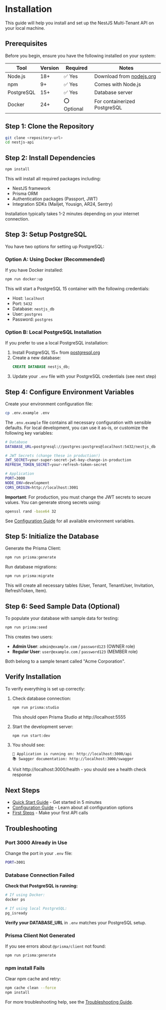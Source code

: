 # Installation

This guide will help you install and set up the NestJS Multi-Tenant API on your local machine.

## Prerequisites

Before you begin, ensure you have the following installed on your system:

| Tool | Version | Required | Notes |
|------|---------|----------|-------|
| Node.js | 18+ | ✅ Yes | Download from [nodejs.org](https://nodejs.org) |
| npm | 9+ | ✅ Yes | Comes with Node.js |
| PostgreSQL | 15+ | ✅ Yes | Database server |
| Docker | 24+ | ⭕ Optional | For containerized PostgreSQL |

## Step 1: Clone the Repository

```bash
git clone <repository-url>
cd nestjs-api
```

## Step 2: Install Dependencies

```bash
npm install
```

This will install all required packages including:
- NestJS framework
- Prisma ORM
- Authentication packages (Passport, JWT)
- Integration SDKs (Mailjet, Yousign, AR24, Sentry)

Installation typically takes 1-2 minutes depending on your internet connection.

## Step 3: Setup PostgreSQL

You have two options for setting up PostgreSQL:

### Option A: Using Docker (Recommended)

If you have Docker installed:

```bash
npm run docker:up
```

This will start a PostgreSQL 15 container with the following credentials:
- Host: `localhost`
- Port: `5432`
- Database: `nestjs_db`
- User: `postgres`
- Password: `postgres`

### Option B: Local PostgreSQL Installation

If you prefer to use a local PostgreSQL installation:

1. Install PostgreSQL 15+ from [postgresql.org](https://www.postgresql.org/download/)
2. Create a new database:
   ```sql
   CREATE DATABASE nestjs_db;
   ```
3. Update your `.env` file with your PostgreSQL credentials (see next step)

## Step 4: Configure Environment Variables

Create your environment configuration file:

```bash
cp .env.example .env
```

The `.env.example` file contains all necessary configuration with sensible defaults. For local development, you can use it as-is, or customize the following key variables:

```bash
# Database
DATABASE_URL=postgresql://postgres:postgres@localhost:5432/nestjs_db

# JWT Secrets (change these in production!)
JWT_SECRET=your-super-secret-jwt-key-change-in-production
REFRESH_TOKEN_SECRET=your-refresh-token-secret

# Application
PORT=3000
NODE_ENV=development
CORS_ORIGIN=http://localhost:3001
```

**Important**: For production, you must change the JWT secrets to secure values. You can generate strong secrets using:

```bash
openssl rand -base64 32
```

See [Configuration Guide](./configuration.md) for all available environment variables.

## Step 5: Initialize the Database

Generate the Prisma Client:

```bash
npm run prisma:generate
```

Run database migrations:

```bash
npm run prisma:migrate
```

This will create all necessary tables (User, Tenant, TenantUser, Invitation, RefreshToken, Item).

## Step 6: Seed Sample Data (Optional)

To populate your database with sample data for testing:

```bash
npm run prisma:seed
```

This creates two users:
- **Admin User**: `admin@example.com` / `password123` (OWNER role)
- **Regular User**: `user@example.com` / `password123` (MEMBER role)

Both belong to a sample tenant called "Acme Corporation".

## Verify Installation

To verify everything is set up correctly:

1. Check database connection:
   ```bash
   npm run prisma:studio
   ```
   This should open Prisma Studio at http://localhost:5555

2. Start the development server:
   ```bash
   npm run start:dev
   ```

3. You should see:
   ```
   🚀 Application is running on: http://localhost:3000/api
   📚 Swagger documentation: http://localhost:3000/swagger
   ```

4. Visit http://localhost:3000/health - you should see a health check response

## Next Steps

- [Quick Start Guide](./quick-start.md) - Get started in 5 minutes
- [Configuration Guide](./configuration.md) - Learn about all configuration options
- [First Steps](./first-steps.md) - Make your first API calls

## Troubleshooting

### Port 3000 Already in Use

Change the port in your `.env` file:
```bash
PORT=3001
```

### Database Connection Failed

**Check that PostgreSQL is running:**
```bash
# If using Docker:
docker ps

# If using local PostgreSQL:
pg_isready
```

**Verify your DATABASE_URL** in `.env` matches your PostgreSQL setup.

### Prisma Client Not Generated

If you see errors about `@prisma/client` not found:
```bash
npm run prisma:generate
```

### npm install Fails

Clear npm cache and retry:
```bash
npm cache clean --force
npm install
```

For more troubleshooting help, see the [Troubleshooting Guide](../troubleshooting.md).
